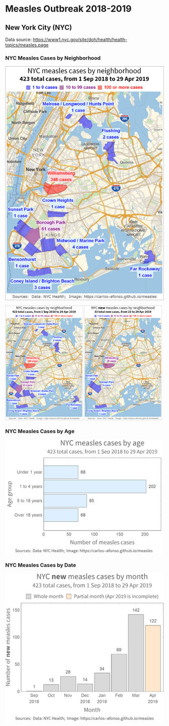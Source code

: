 # Measles Outbreak 2018-2019

## New York City (NYC)

Data source: https://www1.nyc.gov/site/doh/health/health-topics/measles.page

### NYC Measles Cases by Neighborhood

<img src="images/nyc_measles_cases_by_neighborhood_geoplot_all-new.gif" height="96%">

<img src="images/nyc_measles_cases_by_neighborhood_geoplot_all.png" width="49%"> <img src="images/nyc_measles_cases_by_neighborhood_geoplot_new.png" width="49%">

### NYC Measles Cases by Age

<img src="images/nyc_measles_cases_by_age_barplot.png" width="500px">

### NYC Measles Cases by Date

<img src="images/nyc_new_measles_cases_by_month_barplot.png" width="600px">
